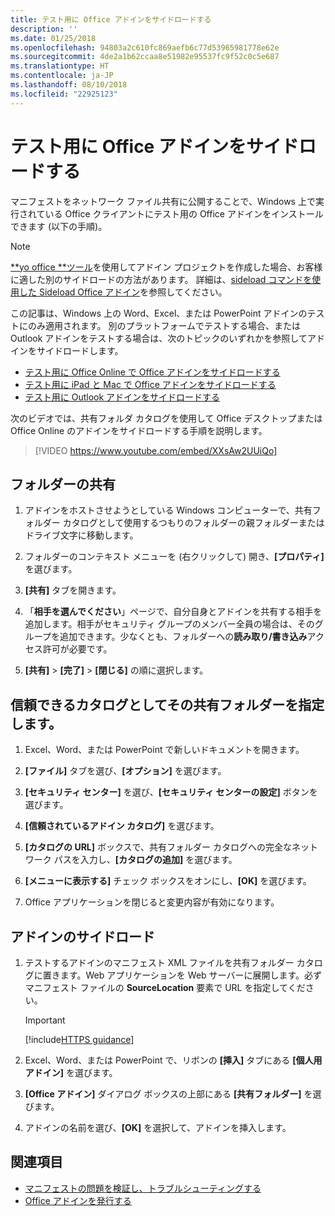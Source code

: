 ```yaml
---
title: テスト用に Office アドインをサイドロードする
description: ''
ms.date: 01/25/2018
ms.openlocfilehash: 94803a2c610fc869aefb6c77d53965981778e62e
ms.sourcegitcommit: 4de2a1b62ccaa8e51982e95537fc9f52c0c5e687
ms.translationtype: HT
ms.contentlocale: ja-JP
ms.lasthandoff: 08/10/2018
ms.locfileid: "22925123"
---
```

# <a name="sideload-office-add-ins-for-testing"></a>テスト用に Office アドインをサイドロードする

マニフェストをネットワーク ファイル共有に公開することで、Windows 上で実行されている Office クライアントにテスト用の Office アドインをインストールできます (以下の手順)。

> [!NOTE]
> [**yo office **ツール](https://github.com/OfficeDev/generator-office)を使用してアドイン プロジェクトを作成した場合、お客様に適した別のサイドロードの方法があります。 詳細は、[sideload コマンドを使用した Sideload Office アドイン](sideload-office-addin-using-sideload-command.md)を参照してください。

この記事は、Windows 上の Word、Excel、または PowerPoint アドインのテストにのみ適用されます。 別のプラットフォームでテストする場合、または Outlook アドインをテストする場合は、次のトピックのいずれかを参照してアドインをサイドロードします。

- [テスト用に Office Online で Office アドインをサイドロードする](sideload-office-add-ins-for-testing.md)
- [テスト用に iPad と Mac で Office アドインをサイドロードする](sideload-an-office-add-in-on-ipad-and-mac.md)
- [テスト用に Outlook アドインをサイドロードする](https://docs.microsoft.com/outlook/add-ins/sideload-outlook-add-ins-for-testing)


次のビデオでは、共有フォルダ カタログを使用して Office デスクトップまたは Office Online のアドインをサイドロードする手順を説明します。  


> [!VIDEO https://www.youtube.com/embed/XXsAw2UUiQo]


## <a name="share-a-folder"></a>フォルダーの共有

1. アドインをホストさせようとしている Windows コンピューターで、共有フォルダー カタログとして使用するつもりのフォルダーの親フォルダーまたはドライブ文字に移動します。

2. フォルダーのコンテキスト メニューを (右クリックして) 開き、**[プロパティ]** を選びます。

3. **[共有]** タブを開きます。

4. 「**相手を選んでください**」ページで、自分自身とアドインを共有する相手を追加します。相手がセキュリティ グループのメンバー全員の場合は、そのグループを追加できます。少なくとも、フォルダーへの**読み取り/書き込み**アクセス許可が必要です。 

5. **[共有]** > **[完了]** > **[閉じる]** の順に選択します。


## <a name="specify-the-shared-folder-as-a-trusted-catalog"></a>信頼できるカタログとしてその共有フォルダーを指定します。
      
1. Excel、Word、または PowerPoint で新しいドキュメントを開きます。
    
2. **[ファイル]** タブを選び、**[オプション]** を選びます。
    
3. **[セキュリティ センター]** を選び、**[セキュリティ センターの設定]** ボタンを選びます。
    
4. **[信頼されているアドイン カタログ]** を選びます。
    
5. **[カタログの URL]** ボックスで、共有フォルダー カタログへの完全なネットワーク パスを入力し、**[カタログの追加]** を選びます。
    
6. **[メニューに表示する]** チェック ボックスをオンにし、**[OK]** を選びます。

7. Office アプリケーションを閉じると変更内容が有効になります。
    

## <a name="sideload-your-add-in"></a>アドインのサイドロード


1. テストするアドインのマニフェスト XML ファイルを共有フォルダー カタログに置きます。Web アプリケーションを Web サーバーに展開します。必ずマニフェスト ファイルの **SourceLocation** 要素で URL を指定してください。

    > [!IMPORTANT]
    > [!include[HTTPS guidance](../includes/https-guidance.md)]

2. Excel、Word、または PowerPoint で、リボンの **[挿入]** タブにある **[個人用アドイン]** を選びます。

3. **[Office アドイン]** ダイアログ ボックスの上部にある **[共有フォルダー]** を選びます。

4. アドインの名前を選び、**[OK]** を選択して、アドインを挿入します。


## <a name="see-also"></a>関連項目

- [マニフェストの問題を検証し、トラブルシューティングする](troubleshoot-manifest.md)
- [Office アドインを発行する](../publish/publish.md)
    
